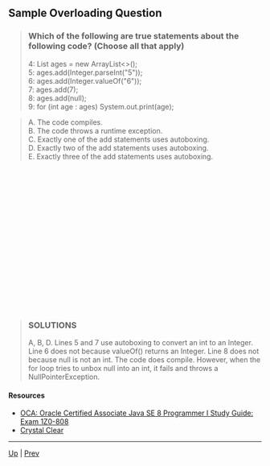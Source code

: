 ## Sample Overloading Question

>### Which of the following are true statements about the following code? (Choose all that apply)
>4: List<Integer> ages = new ArrayList<>();  
>5: ages.add(Integer.parseInt("5"));  
>6: ages.add(Integer.valueOf("6"));  
>7: ages.add(7);  
>8: ages.add(null);  
>9: for (int age : ages) System.out.print(age);  

>A. The code compiles.  
>B. The code throws a runtime exception.  
>C. Exactly one of the add statements uses autoboxing.  
>D. Exactly two of the add statements uses autoboxing.  
>E. Exactly three of the add statements uses autoboxing.  

```





















```
> ### SOLUTIONS
>A, B, D.
>Lines 5 and 7 use autoboxing to convert an int to an Integer. Line 6 does not because valueOf() returns an Integer. Line 8 does not because null is not an int. The code does compile. However, when the for loop tries to unbox null into an int, it fails and throws a NullPointerException.

#### Resources
* [OCA: Oracle Certified Associate Java SE 8 Programmer I Study Guide: Exam 1Z0-808](https://www.oreilly.com/library/view/oca-oracle-certified/9781118957424/)
* [Crystal Clear](https://www.youtube.com/watch?v=KmKOVdAGtzM)

<hr>

[Up](../master/README.md) | [Prev](https://github.com/robrides/methodoverloading/blob/master/overloadMethodChoiceAutoboxing.md)
